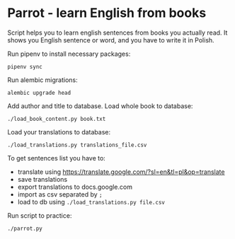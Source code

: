 # Parrot - learn English from books

Script helps you to learn english sentences from books you actually read. It shows you English sentence or word, and you have to write it in Polish.

Run pipenv to install necessary packages:

    pipenv sync

Run alembic migrations:

    alembic upgrade head

Add author and title to database.
Load whole book to database:

    ./load_book_content.py book.txt

Load your translations to database:

    ./load_translations.py translations_file.csv

To get sentences list you have to:
* translate using https://translate.google.com/?sl=en&tl=pl&op=translate
* save translations
* export translations to docs.google.com
* import as csv separated by `;`
* load to db using `./load_translations.py file.csv`

Run script to practice:

    ./parrot.py
